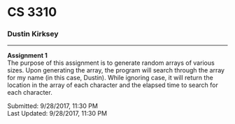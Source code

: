 # CS 3310
### Dustin Kirksey

---

**Assignment 1**  
The purpose of this assignment is to generate random arrays of various sizes.  Upon generating the array, the program will search through
the array for my name (in this case, Dustin).  While ignoring case, it will return the location in the array of each character
and the elapsed time to search for each character.

Submitted: 9/28/2017, 11:30 PM  
Last Updated: 9/28/2017, 11:30 PM
